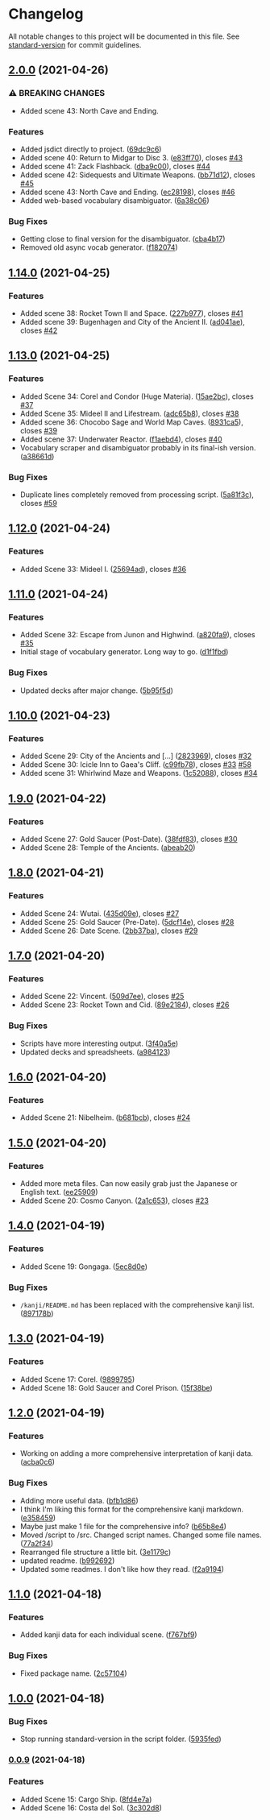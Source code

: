 # Changelog

All notable changes to this project will be documented in this file. See [standard-version](https://github.com/conventional-changelog/standard-version) for commit guidelines.

## [2.0.0](https://github.com/nowotato/final-fantasy-vii-catalog/compare/v1.14.0...v2.0.0) (2021-04-26)


### ⚠ BREAKING CHANGES

* Added scene 43: North Cave and Ending.

### Features

* Added jsdict directly to project. ([69dc9c6](https://github.com/nowotato/final-fantasy-vii-catalog/commit/69dc9c61aca3014a325f2c3a4feef48818b2e663))
* Added scene 40: Return to Midgar to Disc 3. ([e83ff70](https://github.com/nowotato/final-fantasy-vii-catalog/commit/e83ff700c1c8edb179075f5bada22801baa0a9e6)), closes [#43](https://github.com/nowotato/final-fantasy-vii-catalog/issues/43)
* Added scene 41: Zack Flashback. ([dba9c00](https://github.com/nowotato/final-fantasy-vii-catalog/commit/dba9c000aa2fc75e66691bc8b691930f53eca47d)), closes [#44](https://github.com/nowotato/final-fantasy-vii-catalog/issues/44)
* Added scene 42: Sidequests and Ultimate Weapons. ([bb71d12](https://github.com/nowotato/final-fantasy-vii-catalog/commit/bb71d12fc0321a54dd4a107b15f28401b740e371)), closes [#45](https://github.com/nowotato/final-fantasy-vii-catalog/issues/45)
* Added scene 43: North Cave and Ending. ([ec28198](https://github.com/nowotato/final-fantasy-vii-catalog/commit/ec2819846a52ecfc2a8896428ab041a5ee7e9e02)), closes [#46](https://github.com/nowotato/final-fantasy-vii-catalog/issues/46)
* Added web-based vocabulary disambiguator. ([6a38c06](https://github.com/nowotato/final-fantasy-vii-catalog/commit/6a38c06034ac6580561d47e2aaee0b0615b9e36b))


### Bug Fixes

* Getting close to final version for the disambiguator. ([cba4b17](https://github.com/nowotato/final-fantasy-vii-catalog/commit/cba4b177dc43a9eb9e76e3dc4156f2d50d48abd8))
* Removed old async vocab generator. ([f182074](https://github.com/nowotato/final-fantasy-vii-catalog/commit/f18207436197dd7339418e9f8c9554a7ec35ab32))

## [1.14.0](https://github.com/nowotato/final-fantasy-vii-catalog/compare/v1.13.0...v1.14.0) (2021-04-25)


### Features

* Added scene 38: Rocket Town II and Space. ([227b977](https://github.com/nowotato/final-fantasy-vii-catalog/commit/227b977dd18600e5e257412e06971878b0ed93ea)), closes [#41](https://github.com/nowotato/final-fantasy-vii-catalog/issues/41)
* Added scene 39: Bugenhagen and City of the Ancient II. ([ad041ae](https://github.com/nowotato/final-fantasy-vii-catalog/commit/ad041ae4bf94bd277762edcee785874448fdf669)), closes [#42](https://github.com/nowotato/final-fantasy-vii-catalog/issues/42)

## [1.13.0](https://github.com/nowotato/final-fantasy-vii-catalog/compare/v1.12.0...v1.13.0) (2021-04-25)


### Features

* Added Scene 34: Corel and Condor (Huge Materia). ([15ae2bc](https://github.com/nowotato/final-fantasy-vii-catalog/commit/15ae2bc2fb4c323f983808e0942f0f7c2d0fe393)), closes [#37](https://github.com/nowotato/final-fantasy-vii-catalog/issues/37)
* Added Scene 35: Mideel II and Lifestream. ([adc65b8](https://github.com/nowotato/final-fantasy-vii-catalog/commit/adc65b8e4dcb6ec224f54baf419e1daa0a171efd)), closes [#38](https://github.com/nowotato/final-fantasy-vii-catalog/issues/38)
* Added scene 36: Chocobo Sage and World Map Caves. ([8931ca5](https://github.com/nowotato/final-fantasy-vii-catalog/commit/8931ca59ed12e3438ad69d95e6842d9f3ebde593)), closes [#39](https://github.com/nowotato/final-fantasy-vii-catalog/issues/39)
* Added scene 37: Underwater Reactor. ([f1aebd4](https://github.com/nowotato/final-fantasy-vii-catalog/commit/f1aebd4473fac9c42ae15618e30f8685a54fe8a2)), closes [#40](https://github.com/nowotato/final-fantasy-vii-catalog/issues/40)
* Vocabulary scraper and disambiguator probably in its final-ish version. ([a38661d](https://github.com/nowotato/final-fantasy-vii-catalog/commit/a38661de1c96b951535a1ca9478388ac889befed))


### Bug Fixes

* Duplicate lines completely removed from processing script. ([5a81f3c](https://github.com/nowotato/final-fantasy-vii-catalog/commit/5a81f3c897b16bb0ae55194074af243d7d48b8cd)), closes [#59](https://github.com/nowotato/final-fantasy-vii-catalog/issues/59)

## [1.12.0](https://github.com/nowotato/final-fantasy-vii-catalog/compare/v1.11.0...v1.12.0) (2021-04-24)


### Features

* Added Scene 33: Mideel I. ([25694ad](https://github.com/nowotato/final-fantasy-vii-catalog/commit/25694ad06b8704887ffc81746a66871619c6fad2)), closes [#36](https://github.com/nowotato/final-fantasy-vii-catalog/issues/36)

## [1.11.0](https://github.com/nowotato/final-fantasy-vii-catalog/compare/v1.10.0...v1.11.0) (2021-04-24)


### Features

* Added Scene 32: Escape from Junon and Highwind. ([a820fa9](https://github.com/nowotato/final-fantasy-vii-catalog/commit/a820fa9a2416d610d8f2f514278fa4717863d6dc)), closes [#35](https://github.com/nowotato/final-fantasy-vii-catalog/issues/35)
* Initial stage of vocabulary generator. Long way to go. ([d1f1fbd](https://github.com/nowotato/final-fantasy-vii-catalog/commit/d1f1fbd2d97b1adfb3e6fe0a0ba1968646156aa0))


### Bug Fixes

* Updated decks after major change. ([5b95f5d](https://github.com/nowotato/final-fantasy-vii-catalog/commit/5b95f5d8821a596c7ac74f32020a2f1a9be673cb))

## [1.10.0](https://github.com/nowotato/final-fantasy-vii-catalog/compare/v1.9.0...v1.10.0) (2021-04-23)


### Features

* Added Scene 29: City of the Ancients and [...] ([2823969](https://github.com/nowotato/final-fantasy-vii-catalog/commit/2823969d4e01b4a861b48c26a405cb4afbe6cac5)), closes [#32](https://github.com/nowotato/final-fantasy-vii-catalog/issues/32)
* Added Scene 30: Icicle Inn to Gaea's Cliff. ([c99fb78](https://github.com/nowotato/final-fantasy-vii-catalog/commit/c99fb786950928987098aa70fba9d1f787e1fbc2)), closes [#33](https://github.com/nowotato/final-fantasy-vii-catalog/issues/33) [#58](https://github.com/nowotato/final-fantasy-vii-catalog/issues/58)
* Added scene 31: Whirlwind Maze and Weapons. ([1c52088](https://github.com/nowotato/final-fantasy-vii-catalog/commit/1c52088248013a204f7b40fe4d98be7013cc9727)), closes [#34](https://github.com/nowotato/final-fantasy-vii-catalog/issues/34)

## [1.9.0](https://github.com/nowotato/final-fantasy-vii-catalog/compare/v1.8.0...v1.9.0) (2021-04-22)


### Features

* Added Scene 27: Gold Saucer (Post-Date). ([38fdf83](https://github.com/nowotato/final-fantasy-vii-catalog/commit/38fdf83f40e36e3114b78844582413e2855a8d08)), closes [#30](https://github.com/nowotato/final-fantasy-vii-catalog/issues/30)
* Added Scene 28: Temple of the Ancients. ([abeab20](https://github.com/nowotato/final-fantasy-vii-catalog/commit/abeab20cd12524d352c8004a2fcc9dc459558e63))

## [1.8.0](https://github.com/nowotato/final-fantasy-vii-catalog/compare/v1.7.0...v1.8.0) (2021-04-21)


### Features

* Added Scene 24: Wutai. ([435d09e](https://github.com/nowotato/final-fantasy-vii-catalog/commit/435d09ed13c31ad624a24348249a38a9720943fc)), closes [#27](https://github.com/nowotato/final-fantasy-vii-catalog/issues/27)
* Added Scene 25: Gold Saucer (Pre-Date). ([5dcf14e](https://github.com/nowotato/final-fantasy-vii-catalog/commit/5dcf14e9ae711652f1eb88136b5eafa444cb53c2)), closes [#28](https://github.com/nowotato/final-fantasy-vii-catalog/issues/28)
* Added Scene 26: Date Scene. ([2bb37ba](https://github.com/nowotato/final-fantasy-vii-catalog/commit/2bb37ba91782ea0f0565426fd815160ab5d05d53)), closes [#29](https://github.com/nowotato/final-fantasy-vii-catalog/issues/29)

## [1.7.0](https://github.com/nowotato/final-fantasy-7-script/compare/v1.6.0...v1.7.0) (2021-04-20)


### Features

* Added Scene 22: Vincent. ([509d7ee](https://github.com/nowotato/final-fantasy-7-script/commit/509d7ee6073483963fee295e1e78a0c2f0832ec0)), closes [#25](https://github.com/nowotato/final-fantasy-7-script/issues/25)
* Added Scene 23: Rocket Town and Cid. ([89e2184](https://github.com/nowotato/final-fantasy-7-script/commit/89e21844ae3a24040334e03e0aa525fa6fc6b593)), closes [#26](https://github.com/nowotato/final-fantasy-7-script/issues/26)


### Bug Fixes

* Scripts have more interesting output. ([3f40a5e](https://github.com/nowotato/final-fantasy-7-script/commit/3f40a5e818c42da07c6002c8b20c095702ffb19a))
* Updated decks and spreadsheets. ([a984123](https://github.com/nowotato/final-fantasy-7-script/commit/a9841231109606ef0d02e945384cccead547e6f8))

## [1.6.0](https://github.com/nowotato/final-fantasy-7-script/compare/v1.5.0...v1.6.0) (2021-04-20)


### Features

* Added Scene 21: Nibelheim. ([b681bcb](https://github.com/nowotato/final-fantasy-7-script/commit/b681bcbf0a3248bfb50df39482f93681129d8668)), closes [#24](https://github.com/nowotato/final-fantasy-7-script/issues/24)

## [1.5.0](https://github.com/nowotato/final-fantasy-7-script/compare/v1.4.0...v1.5.0) (2021-04-20)


### Features

* Added more meta files. Can now easily grab just the Japanese or English text. ([ee25909](https://github.com/nowotato/final-fantasy-7-script/commit/ee25909f699cc0bbaab9e10bdae34e848701e11d))
* Added Scene 20: Cosmo Canyon. ([2a1c653](https://github.com/nowotato/final-fantasy-7-script/commit/2a1c65333a52eb8fc2ff3fb00710513580253094)), closes [#23](https://github.com/nowotato/final-fantasy-7-script/issues/23)

## [1.4.0](https://github.com/nowotato/final-fantasy-7-script/compare/v1.3.0...v1.4.0) (2021-04-19)


### Features

* Added Scene 19: Gongaga. ([5ec8d0e](https://github.com/nowotato/final-fantasy-7-script/commit/5ec8d0e563acd472ae28a56ac583c9af3a3b14a7))


### Bug Fixes

* `/kanji/README.md` has been replaced with the comprehensive kanji list. ([897178b](https://github.com/nowotato/final-fantasy-7-script/commit/897178b65aad13500a1bef13703597800c744f3b))

## [1.3.0](https://github.com/nowotato/final-fantasy-7-script/compare/v1.2.0...v1.3.0) (2021-04-19)


### Features

* Added Scene 17: Corel. ([9899795](https://github.com/nowotato/final-fantasy-7-script/commit/9899795e89fa91a692ae3143eba77f1ebfc44628))
* Added Scene 18: Gold Saucer and Corel Prison. ([15f38be](https://github.com/nowotato/final-fantasy-7-script/commit/15f38bef3f8bb5acd172c3a1e60201bc1f13269e))

## [1.2.0](https://github.com/nowotato/final-fantasy-7-script/compare/v1.1.0...v1.2.0) (2021-04-19)


### Features

* Working on adding a more comprehensive interpretation of kanji data. ([acba0c6](https://github.com/nowotato/final-fantasy-7-script/commit/acba0c6fd1a377e756dbdb7cd1b3d5d347d9a21a))


### Bug Fixes

* Adding more useful data. ([bfb1d86](https://github.com/nowotato/final-fantasy-7-script/commit/bfb1d86706aeb391daccfdac79d06d126889b929))
* I think I'm liking this format for the comprehensive kanji markdown. ([e358459](https://github.com/nowotato/final-fantasy-7-script/commit/e358459ba2dc3083433843e66d500481c43b769c))
* Maybe just make 1 file for the comprehensive info? ([b65b8e4](https://github.com/nowotato/final-fantasy-7-script/commit/b65b8e4940a638e8582d3acb30ca3c18114756f8))
* Moved /script to /src. Changed script names. Changed some file names. ([77a2f34](https://github.com/nowotato/final-fantasy-7-script/commit/77a2f34c370a6e50c0aff28d262c33d7d5c133c1))
* Rearranged file structure a little bit. ([3e1179c](https://github.com/nowotato/final-fantasy-7-script/commit/3e1179c200339b305c1e145615a91b3f581280f2))
* updated readme. ([b992692](https://github.com/nowotato/final-fantasy-7-script/commit/b9926928caf40111dfe8f0704f50b3843772473f))
* Updated some readmes. I don't like how they read. ([f2a9194](https://github.com/nowotato/final-fantasy-7-script/commit/f2a9194c3ddf94d34ff952d38f1c1b8baffcae6a))

## [1.1.0](https://github.com/nowotato/final-fantasy-7-script/compare/v1.0.0...v1.1.0) (2021-04-18)


### Features

* Added kanji data for each individual scene. ([f767bf9](https://github.com/nowotato/final-fantasy-7-script/commit/f767bf90835b44cc2a3a86308ac99b6b5f6422eb))


### Bug Fixes

* Fixed package name. ([2c57104](https://github.com/nowotato/final-fantasy-7-script/commit/2c571042a68d4781579bcf88ba80d6461eeb95e9))

## [1.0.0](https://github.com/nowotato/final-fantasy-7-script/compare/v0.0.9...v1.0.0) (2021-04-18)


### Bug Fixes

* Stop running standard-version in the script folder. ([5935fed](https://github.com/nowotato/final-fantasy-7-script/commit/5935fed4a18bf6b23af941ac1a163c003a70ce6d))

### [0.0.9](https://github.com/nowotato/final-fantasy-7-script/compare/v0.0.8...v0.0.9) (2021-04-18)


### Features

* Added Scene 15: Cargo Ship. ([8fd4e7a](https://github.com/nowotato/final-fantasy-7-script/commit/8fd4e7a3423f4b5599ec87395b45e7f593c03932))
* Added Scene 16: Costa del Sol. ([3c302d8](https://github.com/nowotato/final-fantasy-7-script/commit/3c302d8aa8aa544d4ef0a2515f3848be516b6580))
